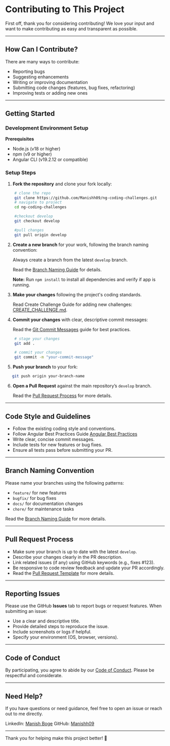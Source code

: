 # Contributing to This Project

First off, thank you for considering contributing! We love your input and want to make contributing as easy and transparent as possible.

---

## How Can I Contribute?

There are many ways to contribute:

- Reporting bugs
- Suggesting enhancements
- Writing or improving documentation
- Submitting code changes (features, bug fixes, refactoring)
- Improving tests or adding new ones

---
 

## Getting Started

### Development Environment Setup

**Prerequisites**

- Node.js (v18 or higher)
- npm (v9 or higher)
- Angular CLI (v19.2.12 or compatible)
  
### Setup Steps

1. **Fork the repository** and clone your fork locally:

```bash
    # clone the repo
    git clone https://github.com/Manishh09/ng-coding-challenges.git
    # navigate to project
    cd ng-coding-challenges

    #checkout develop
    git checkout develop

    #pull changes
    git pull origin develop
```

2. **Create a new branch** for your work, following the branch naming convention:

   Always create a branch from the latest `develop` branch.
  
   Read the [Branch Naming Guide](./BRANCH_NAMING_GUIDE.md) for details.

   **Note:** Run `npm install` to install all dependencies and verify if app is running.

1. **Make your changes** following the project's coding standards.

   Read Create Challenge Guide for adding new challenges: [CREATE_CHALLENGE.md](./CREATE_CHALLENGE.md).

2. **Commit your changes** with clear, descriptive commit messages:

   Read the [Git Commit Messages](./GIT_COMMIT_MESSAGES.md) guide for best practices.

```bash
    # stage your changes
    git add .

    # commit your changes
    git commit -m "your-commit-message" 
```
    
5. **Push your branch** to your fork:

```bash
   git push origin your-branch-name
```

6. **Open a Pull Request** against the main repository’s `develop` branch.

   Read the [Pull Request Process](./CONTRIBUTING.md#pull-request-process) for more details.

---

## Code Style and Guidelines

- Follow the existing coding style and conventions.
- Follow Angular Best Practices Guide [Angular Best Practices](./ANGULAR_BEST_PRACTICES.md)
- Write clear, concise commit messages.
- Include tests for new features or bug fixes.
- Ensure all tests pass before submitting your PR.

---

## Branch Naming Convention

Please name your branches using the following patterns:

- `feature/` for new features
- `bugfix/` for bug fixes
- `docs/` for documentation changes
- `chore/` for maintenance tasks

Read the [Branch Naming Guide](./BRANCH_NAMING_GUIDE.md) for more details.

---

## Pull Request Process

- Make sure your branch is up to date with the latest `develop`.
- Describe your changes clearly in the PR description.
- Link related issues (if any) using GitHub keywords (e.g., fixes #123).
- Be responsive to code review feedback and update your PR accordingly.
- Read the [Pull Request Template](./PULL_REQUEST_TEMPLATE.md) for more details.

---

## Reporting Issues

Please use the GitHub **Issues** tab to report bugs or request features. When submitting an issue:

- Use a clear and descriptive title.
- Provide detailed steps to reproduce the issue.
- Include screenshots or logs if helpful.
- Specify your environment (OS, browser, versions).

---

## Code of Conduct

By participating, you agree to abide by our [Code of Conduct](./CODE_OF_CONDUCT.md). Please be respectful and considerate.

---

## Need Help?

If you have questions or need guidance, feel free to open an issue or reach out to me directly.

LinkedIn: [Manish Boge](https://www.linkedin.com/in/manishboge/)
GitHub: [Manishh09](https://github.com/Manishh09)

---

Thank you for helping make this project better! 🎉
